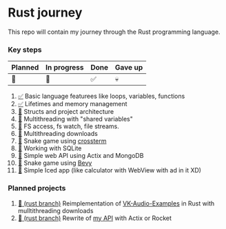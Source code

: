 # Rust journey

This repo will contain my journey through the Rust programming language.

###  Key steps
| Planned | In progress | Done | Gave up |
|-|-|-|-|
| 📅 | 🚧 | ✅ | 💀 |

1. [✅](/base) Basic language featurees like loops, variables, functions
0. [✅](/memory) Lifetimes and memory management
0. [📅](/project) Structs and project architecture
0. [📅](/multithreading) Multithreading with "shared variables"
0. [📅](/fs) FS access, fs watch, file streams.
0. [📅](/downloads) Multithreading downloads
0. [📅](/snake-tui) Snake game using [crossterm](https://github.com/crossterm-rs/crossterm)
0. [📅](/sqlite) Working with SQLite
0. [📅](/api) Simple web API using Actix and MongoDB
0. [📅](/snake-bevy) Snake game using [Bevy](https://bevyengine.org/)
0. [📅](/iced) Simple Iced app (like calculator with WebView with ad in it XD)

### Planned projects
1. [📅 (rust branch)](https://github.com/TheSainEyereg/VK-Audio-Examples/tree/rust) Reimplementation of [VK-Audio-Examples](https://github.com/TheSainEyereg/VK-Audio-Examples) in Rust with mulltithreading downloads
0. [📅 (rust branch)](https://github.com/TheSainEyereg/OlejkaAPI/tree/rust) Rewrite of [my API](https://github.com/TheSainEyereg/OlejkaAPI) with Actix or Rocket
